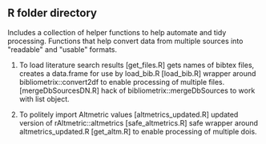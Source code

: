 ## R folder directory
Includes a collection of helper functions to help automate and tidy processing.
Functions that help convert data from multiple sources into "readable" and  "usable" formats.

1. To load literature search results
 [get_files.R] gets names of bibtex files, creates a data.frame for use by load_bib.R
 [load_bib.R] wrapper around bibliometrix::convert2df to enable processing of multiple files.
 [mergeDbSourcesDN.R] hack of bibliometrix::mergeDbSources to work with list object.


2. To politely import Altmetric values 
 [altmetrics_updated.R] updated version of rAltmetric::altmetrics
 [safe_altmetrics.R] safe wrapper around altmetrics_updated.R
 [get_altm.R] to enable processing of multiple dois.